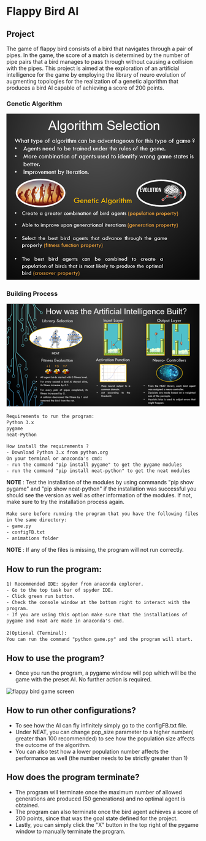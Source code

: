 # Flappy Bird AI

## Project

The game of flappy bird consists of a bird that
navigates through a pair of pipes. In the game, the score of
a match is determined by the number of pipe pairs that a bird
manages to pass through without causing a collision with the
pipes. This project is aimed at the exploration of an artificial
intelligence for the game by employing the library of neuro
evolution of augmenting topologies for the realization of a genetic
algorithm that produces a bird AI capable of achieving a score
of 200 points.

### Genetic Algorithm

![Genetic Algorithm](Genetic_algo_ex.png)

### Building Process

![Building Flappy Bird AI](AI_building_Process.png)

```
Requirements to run the program:
Python 3.x
pygame
neat-Python
```

```
How install the requirements ?
- Download Python 3.x from python.org
On your terminal or anaconda's cmd:
- run the command "pip install pygame" to get the pygame modules
- run the command "pip install neat-python" to get the neat modules
```

**NOTE** : Test the installation of the modules by using commands "pip show pygame" and "pip show neat-python"
if the installation was successful you should see the version as well as other information of the modules.
If not, make sure to try the installation process again.

```
Make sure before running the program that you have the following files in the same directory:
- game.py
- configFB.txt
- animations folder
```

**NOTE** : If any of the files is missing, the program will not run correctly.

## How to run the program:

```
1) Recommended IDE: spyder from anaconda explorer.
- Go to the top task bar of spyder IDE.
- Click green run button.
- Check the console window at the bottom right to interact with the program.
- If you are using this option make sure that the installations of pygame and neat are made in anaconda's cmd.

2)Optional (Terminal):
You can run the command "python game.py" and the program will start.
```

## How to use the program?

- Once you run the program, a pygame window will pop which will be the game with the preset AI. No further action is required.

![flappy bird game screen](flappyBirdAIgame.gif)

## How to run other configurations?

- To see how the AI can fly infinitely simply go to the configFB.txt file.
- Under NEAT, you can change pop_size parameter to a higher number( greater than 100 recommended) to see how the population
  size affects the outcome of the algorithm.
- You can also test how a lower population number affects the performance as well (the number needs to be strictly greater than 1)

## How does the program terminate?

- The program will terminate once the maximum number of allowed generations are produced (50 generations) and no
  optimal agent is obtained.
- The program can also terminate once the bird agent achieves a score of 200 points, since that was the goal state
  defined for the project.
- Lastly, you can simply click the "X" button in the top right of the pygame window to manually terminate the program.
